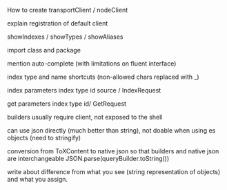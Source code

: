 How to create transportClient / nodeClient

explain registration of default client

showIndexes / showTypes / showAliases

import class and package


mention auto-complete (with limitations on fluent interface)

index type and name shortcuts (non-allowed chars replaced with _)

index parameters index type id source / IndexRequest

get parameters index type id/ GetRequest


builders usually require client, not exposed to the shell

can use json directly (much better than string), not doable when using es objects (need to stringify)


conversion from ToXContent to native json so that builders and native json are interchangeable
JSON.parse(queryBuilder.toString())

write about difference from what you see (string representation of objects) and what you assign.
